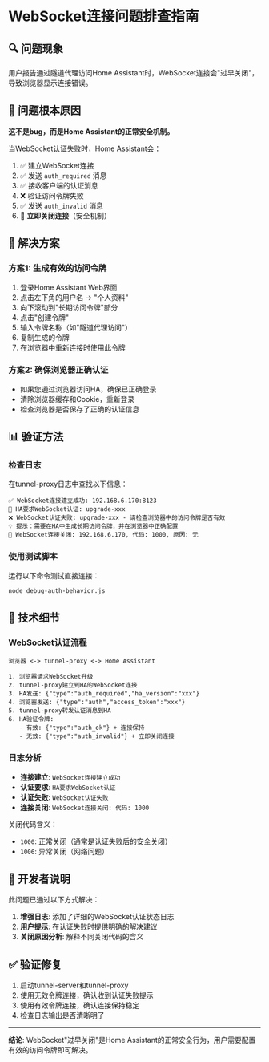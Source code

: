 # WebSocket连接问题排查指南

## 🔍 问题现象

用户报告通过隧道代理访问Home Assistant时，WebSocket连接会"过早关闭"，导致浏览器显示连接错误。

## 🎯 问题根本原因

**这不是bug，而是Home Assistant的正常安全机制。**

当WebSocket认证失败时，Home Assistant会：
1. ✅ 建立WebSocket连接
2. ✅ 发送 `auth_required` 消息
3. ✅ 接收客户端的认证消息
4. ❌ 验证访问令牌失败
5. ✅ 发送 `auth_invalid` 消息
6. 🔴 **立即关闭连接**（安全机制）

## 🔧 解决方案

### 方案1: 生成有效的访问令牌

1. 登录Home Assistant Web界面
2. 点击左下角的用户名 → "个人资料"
3. 向下滚动到"长期访问令牌"部分
4. 点击"创建令牌"
5. 输入令牌名称（如"隧道代理访问"）
6. 复制生成的令牌
7. 在浏览器中重新连接时使用此令牌

### 方案2: 确保浏览器正确认证

- 如果您通过浏览器访问HA，确保已正确登录
- 清除浏览器缓存和Cookie，重新登录
- 检查浏览器是否保存了正确的认证信息

## 📊 验证方法

### 检查日志

在tunnel-proxy日志中查找以下信息：

```
✅ WebSocket连接建立成功: 192.168.6.170:8123
🔐 HA要求WebSocket认证: upgrade-xxx
❌ WebSocket认证失败: upgrade-xxx - 请检查浏览器中的访问令牌是否有效
💡 提示：需要在HA中生成长期访问令牌，并在浏览器中正确配置
🔴 WebSocket连接关闭: 192.168.6.170, 代码: 1000, 原因: 无
```

### 使用测试脚本

运行以下命令测试直接连接：

```bash
node debug-auth-behavior.js
```

## 🚀 技术细节

### WebSocket认证流程

```
浏览器 <-> tunnel-proxy <-> Home Assistant

1. 浏览器请求WebSocket升级
2. tunnel-proxy建立到HA的WebSocket连接
3. HA发送: {"type":"auth_required","ha_version":"xxx"}
4. 浏览器发送: {"type":"auth","access_token":"xxx"}
5. tunnel-proxy转发认证消息到HA
6. HA验证令牌:
   - 有效: {"type":"auth_ok"} + 连接保持
   - 无效: {"type":"auth_invalid"} + 立即关闭连接
```

### 日志分析

- **连接建立**: `WebSocket连接建立成功`
- **认证要求**: `HA要求WebSocket认证`
- **认证失败**: `WebSocket认证失败`
- **连接关闭**: `WebSocket连接关闭: 代码: 1000`

关闭代码含义：
- `1000`: 正常关闭（通常是认证失败后的安全关闭）
- `1006`: 异常关闭（网络问题）

## 📝 开发者说明

此问题已通过以下方式解决：

1. **增强日志**: 添加了详细的WebSocket认证状态日志
2. **用户提示**: 在认证失败时提供明确的解决建议
3. **关闭原因分析**: 解释不同关闭代码的含义

## ✅ 验证修复

1. 启动tunnel-server和tunnel-proxy
2. 使用无效令牌连接，确认收到认证失败提示
3. 使用有效令牌连接，确认连接保持稳定
4. 检查日志输出是否清晰明了

---

**结论**: WebSocket"过早关闭"是Home Assistant的正常安全行为，用户需要配置有效的访问令牌即可解决。
